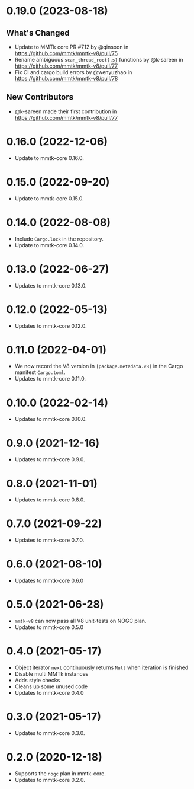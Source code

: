 0.19.0 (2023-08-18)
===

## What's Changed
* Update to MMTk core PR #712 by @qinsoon in https://github.com/mmtk/mmtk-v8/pull/75
* Rename ambiguous `scan_thread_root{,s}` functions by @k-sareen in https://github.com/mmtk/mmtk-v8/pull/77
* Fix CI and cargo build errors by @wenyuzhao in https://github.com/mmtk/mmtk-v8/pull/78

## New Contributors
* @k-sareen made their first contribution in https://github.com/mmtk/mmtk-v8/pull/77

0.16.0 (2022-12-06)
===

* Update to mmtk-core 0.16.0.

0.15.0 (2022-09-20)
===

* Update to mmtk-core 0.15.0.

0.14.0 (2022-08-08)
===

* Include `Cargo.lock` in the repository.
* Update to mmtk-core 0.14.0.

0.13.0 (2022-06-27)
===

* Updates to mmtk-core 0.13.0.

0.12.0 (2022-05-13)
===

* Updates to mmtk-core 0.12.0.

0.11.0 (2022-04-01)
===

* We now record the V8 version in `[package.metadata.v8]` in the Cargo manifest `Cargo.toml`.
* Updates to mmtk-core 0.11.0.

0.10.0 (2022-02-14)
===

* Updates to mmtk-core 0.10.0.

0.9.0 (2021-12-16)
===

* Updates to mmtk-core 0.9.0.

0.8.0 (2021-11-01)
===

* Updates to mmtk-core 0.8.0.

0.7.0 (2021-09-22)
===

* Updates to mmtk-core 0.7.0.

0.6.0 (2021-08-10)
===

* Updates to mmtk-core 0.6.0

0.5.0 (2021-06-28)
===

* `mmtk-v8` can now pass all V8 unit-tests on NOGC plan.
* Updates to mmtk-core 0.5.0

0.4.0 (2021-05-17)
===

* Object iterator `next` continuously returns `Null` when iteration is finished
* Disable multi MMTk instances
* Adds style checks
* Cleans up some unused code
* Updates to mmtk-core 0.4.0

0.3.0 (2021-05-17)
===

* Updates to mmtk-core 0.3.0.


0.2.0 (2020-12-18)
===

* Supports the `nogc` plan in mmtk-core.
* Updates to mmtk-core 0.2.0.

